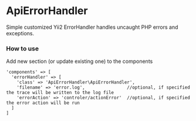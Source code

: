 # ApiErrorHandler
Simple customized Yii2 ErrorHandler handles uncaught PHP errors and exceptions.

### How to use
Add new section (or update existing one) to the components
```
'components' => [
  'errorHandler' => [
    'class' => 'ApiErrorHandler\ApiErrorHandler',
    'filename' => 'error.log',                //optional, if specified the trace will be written to the log file
    'errorAction' => 'controler/actionError'  //optional, if specified the error action will be run
  ]
]
```
